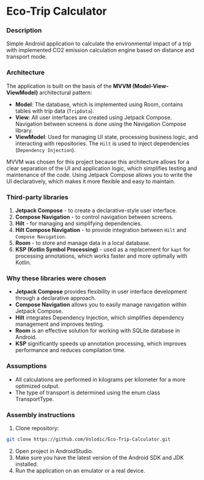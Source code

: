 # Eco-Trip Calculator

### Description

Simple Android application to calculate the environmental impact of a trip with implemented CO2 emission calculation engine based on distance and transport mode.

### Architecture

The application is built on the basis of the **MVVM (Model-View-ViewModel)** architectural pattern:

- **Model**: The database, which is implemented using Room, contains tables with trip data (`TripData`).
- **View**: All user interfaces are created using Jetpack Compose. Navigation between screens is done using the Navigation Compose library.
- **ViewModel**: Used for managing UI state, processing business logic, and interacting with repositories. The `Hilt` is used to inject dependencies (`Dependency Injection`).

MVVM was chosen for this project because this architecture allows for a clear separation of the UI and application logic, which simplifies testing and maintenance of the code. Using Jetpack Compose allows you to write the UI declaratively, which makes it more flexible and easy to maintain.

### Third-party libraries

1. **Jetpack Compose** - to create a declarative-style user interface.
2. **Compose Navigation** - to control navigation between screens.
3. **Hilt** - for managing and simplifying dependencies.
4. **Hilt Compose Navigation** - to provide integration between `Hilt` and `Compose Navigation`.
5. **Room** - to store and manage data in a local database.
6. **KSP (Kotlin Symbol Processing)** - used as a replacement for `kapt` for processing annotations, which works faster and more optimally with Kotlin.

### Why these libraries were chosen

- **Jetpack Compose** provides flexibility in user interface development through a declarative approach.
- **Compose Navigation** allows you to easily manage navigation within Jetpack Compose.
- **Hilt** integrates Dependency Injection, which simplifies dependency management and improves testing.
- **Room** is an effective solution for working with SQLite database in Android.
- **KSP** significantly speeds up annotation processing, which improves performance and reduces compilation time.

### Assumptions

- All calculations are performed in kilograms per kilometer for a more optimized output.
- The type of transport is determined using the enum class TransportType.

### Assembly instructions

1. Clone repository:
```bash
git clone https://github.com/Volodic/Eco-Trip-Calculator.git
```
2. Open project in AndroidStudio.
3. Make sure you have the latest version of the Android SDK and JDK installed.
4. Run the application on an emulator or a real device.
